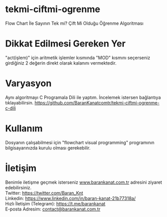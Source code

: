 # tekmi-ciftmi-ogrenme
Flow Chart İle Sayının Tek mi? Çift Mi Olduğu Öğrenme Algoritması

# Dikkat Edilmesi Gereken Yer
"act(işlem)" için aritmetik işlemler kısmında "MOD" kısmını seçerseniz girdiğiniz 2 değerin direkt olarak kalanını vermektedir.

# Varyasyon
Aynı algoritmayı C Programala Dili ile yaptım. İncelemek istersen bağlantıya tıklayabilirsin. https://github.com/BaranKanatcomtr/tekmi-ciftmi-ogrenme-c-dili

# Kullanım
Dosyanın çalışabilmesi için "flowchart visual programming" programının bilgisayarınızda kurulu olması gerekebilir.

# İletişim
Benimle iletişme geçmek isterseniz www.barankanat.com.tr adresini ziyaret edebilirsiniz.                        
Twitter: https://twitter.com/Baran_Knt                          
Linkedin: https://www.linkedin.com/in/baran-kanat-21b77318a/                          
Hızlı İletişim (Telegram): https://t.me/barankanat                          
E-posta Adresim: contact@barankanat.com.tr
